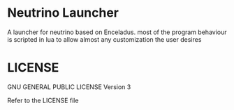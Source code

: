 # Neutrino Launcher

A launcher for neutrino based on Enceladus. most of the program behaviour is scripted in lua to allow almost any customization the user desires

# LICENSE
GNU GENERAL PUBLIC LICENSE Version 3

Refer to the LICENSE file